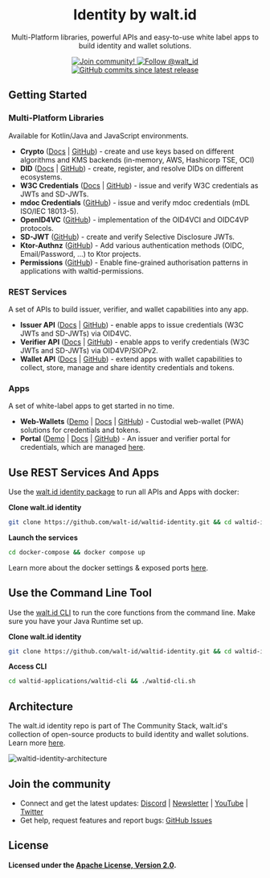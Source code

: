 <div align="center">
 <h1>Identity by walt.id</h1>
 <p>Multi-Platform libraries, powerful APIs and easy-to-use white label apps to build identity and wallet solutions.</p>

<a href="https://walt.id/community">
<img src="https://img.shields.io/badge/Join-The Community-blue.svg?style=flat" alt="Join community!" />
</a>
<a href="https://twitter.com/intent/follow?screen_name=walt_id">
<img src="https://img.shields.io/twitter/follow/walt_id.svg?label=Follow%20@walt_id" alt="Follow @walt_id" />
<img alt="GitHub commits since latest release" src="https://img.shields.io/github/commits-since/walt-id/waltid-identity/latest"></a>
</div>

## Getting Started

### Multi-Platform Libraries

Available for Kotlin/Java and JavaScript environments.

- **Crypto** ([Docs](https://docs.oss.walt.id/issuer/sdks/manage-keys/overview) | [GitHub](https://github.com/walt-id/waltid-identity/tree/main/waltid-libraries/crypto/waltid-crypto)) -
  create and use keys based on different algorithms and KMS backends (in-memory, AWS, Hashicorp TSE, OCI)
- **DID** ([Docs](https://docs.oss.walt.id/issuer/sdks/manage-dids/overview) | [GitHub](https://github.com/walt-id/waltid-identity/blob/main/waltid-libraries/waltid-did/README.md)) -
  create, register, and resolve DIDs on different ecosystems.
- **W3C Credentials** ([Docs](https://docs.oss.walt.id/issuer/sdks/manage-credentials/overview) | [GitHub](https://github.com/walt-id/waltid-identity/tree/main/waltid-libraries/credentials/waltid-w3c-credentials)) -
  issue and verify W3C credentials as JWTs and SD-JWTs.
- **mdoc Credentials** ([GitHub](https://github.com/walt-id/waltid-identity/tree/main/waltid-libraries/credentials/waltid-mdoc-credentials)) -
  issue and verify mdoc credentials (mDL ISO/IEC 18013-5).
- **OpenID4VC** ([GitHub](https://github.com/walt-id/waltid-identity/tree/main/waltid-libraries/protocols/waltid-openid4vc)) -
  implementation of the OID4VCI and OIDC4VP protocols.
- **SD-JWT** ([GitHub](https://github.com/walt-id/waltid-identity/tree/main/waltid-libraries/sdjwt/waltid-sdjwt)) -
  create and verify Selective Disclosure JWTs.
- **Ktor-Authnz** ([GitHub](https://github.com/walt-id/waltid-identity/tree/main/waltid-libraries/auth/waltid-ktor-authnz)) - Add various authentication methods (OIDC, Email/Password, ...) to Ktor projects.
- **Permissions** ([GitHub](https://github.com/walt-id/waltid-identity/tree/main/waltid-libraries/auth/waltid-permissions)) - Enable fine-grained authorisation patterns in applications with waltid-permissions.

### REST Services

A set of APIs to build issuer, verifier, and wallet capabilities into any app.

- **Issuer API** ([Docs](https://docs.walt.id/issuer/api/getting-started) | [GitHub](https://github.com/walt-id/waltid-identity/tree/main/waltid-services/waltid-issuer-api)) -
  enable apps to issue credentials (W3C JWTs and SD-JWTs) via OID4VC.
- **Verifier API**  ([Docs](https://docs.walt.id/verifier/api/getting-started) | [GitHub](https://github.com/walt-id/waltid-identity/tree/main/waltid-services/waltid-verifier-api)) -
  enable apps to verify credentials (W3C JWTs and SD-JWTs) via OID4VP/SIOPv2.
- **Wallet API** ([Docs](https://docs.oss.walt.id/wallet/api/getting-started) | [GitHub](https://github.com/walt-id/waltid-identity/tree/main/waltid-services/waltid-wallet-api)) -
  extend apps with wallet capabilities to collect, store, manage and share identity credentials and tokens.

### Apps

A set of white-label apps to get started in no time.

- **Web-Wallets** ([Demo](https://wallet.walt.id/login) | [Docs](https://docs.walt.id/community-stack/wallet/apps/web-wallet/overview) | [GitHub](https://github.com/walt-id/waltid-identity/tree/main/waltid-applications/waltid-web-wallet)) - Custodial web-wallet (PWA) solutions for credentials and tokens.
- **Portal** ([Demo](https://portal.walt.id/) | [Docs](https://docs.walt.id/community-stack/issuer/apps/portal/overview) | [GitHub](https://github.com/walt-id/waltid-identity/tree/main/waltid-applications/waltid-web-portal)) - An issuer and verifier portal for credentials, which are managed [here](https://github.com/walt-id/waltid-credentials).


## Use REST Services And Apps

Use the [walt.id identity package](https://github.com/walt-id/waltid-identity/tree/main/docker-compose) to run all APIs and Apps with docker:

**Clone walt.id identity**

```bash
git clone https://github.com/walt-id/waltid-identity.git && cd waltid-identity
```

**Launch the services**

```bash
cd docker-compose && docker compose up
```

Learn more about the docker settings & exposed ports [here](https://github.com/walt-id/waltid-identity/tree/main/docker-compose).

## Use the Command Line Tool

Use the [walt.id CLI](https://github.com/walt-id/waltid-identity/tree/main/waltid-applications/waltid-cli) to run the
core functions from
the command line. Make sure you have your Java Runtime set up.

**Clone walt.id identity**

```bash
git clone https://github.com/walt-id/waltid-identity.git && cd waltid-identity
```

**Access CLI**

```bash
cd waltid-applications/waltid-cli && ./waltid-cli.sh
```

## Architecture

The walt.id identity repo is part of The Community Stack, walt.id's collection of open-source products to build identity and wallet
solutions. Learn more [here](https://walt.id/blog/p/community-stack).

![waltid-identity-architecture](https://github.com/user-attachments/assets/98c020fe-dc37-46fd-9886-613ee8fc8760)

## Join the community

* Connect and get the latest updates: [Discord](https://discord.gg/AW8AgqJthZ) | [Newsletter](https://walt.id/newsletter) | [YouTube](https://www.youtube.com/channel/UCXfOzrv3PIvmur_CmwwmdLA) | [Twitter](https://mobile.twitter.com/walt_id)
* Get help, request features and report bugs: [GitHub Issues ](https://github.com/walt-id/waltid-identity/issues)

## License

**Licensed under the [Apache License, Version 2.0](https://github.com/walt-id/waltid-ssikit/blob/master/LICENSE).**

